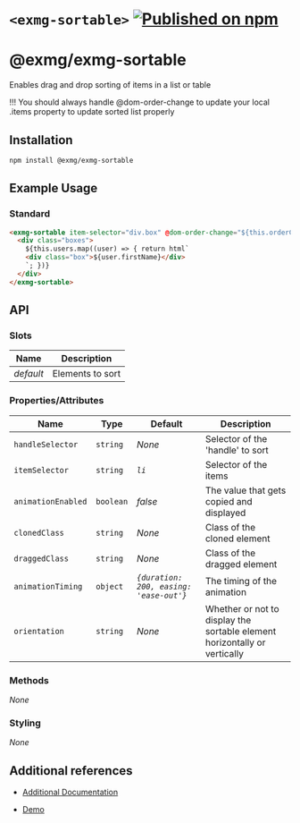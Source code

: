 # `<exmg-sortable>` [![Published on npm](https://img.shields.io/npm/v/@exmg/exmg-sortable.svg)](https://www.npmjs.com/package/@exmg/exmg-sortable)

# @exmg/exmg-sortable

Enables drag and drop sorting of items in a list or table

!!! You should always handle @dom-order-change to update your local .items property to update sorted list properly

## Installation

```sh
npm install @exmg/exmg-sortable
```

## Example Usage

### Standard

```html
<exmg-sortable item-selector="div.box" @dom-order-change="${this.orderChange}">
  <div class="boxes">
    ${this.users.map((user) => { return html`
    <div class="box">${user.firstName}</div>
    `; })}
  </div>
</exmg-sortable>
```

## API

### Slots

| Name      | Description      |
| --------- | ---------------- |
| _default_ | Elements to sort |

### Properties/Attributes

| Name               | Type      | Default                                 | Description                                                               |
| ------------------ | --------- | --------------------------------------- | ------------------------------------------------------------------------- |
| `handleSelector`   | `string`  | _None_                                  | Selector of the 'handle' to sort                                          |
| `itemSelector`     | `string`  | _`li`_                                  | Selector of the items                                                     |
| `animationEnabled` | `boolean` | _false_                                 | The value that gets copied and displayed                                  |
| `clonedClass`      | `string`  | _None_                                  | Class of the cloned element                                               |
| `draggedClass`     | `string`  | _None_                                  | Class of the dragged element                                              |
| `animationTiming`  | `object`  | _`{duration: 200, easing: 'ease-out'}`_ | The timing of the animation                                               |
| `orientation`      | `string`  | _None_                                  | Whether or not to display the sortable element horizontally or vertically |

### Methods

_None_

### Styling

_None_

## Additional references

- [Additional Documentation](https://exmg.github.io/exmachina-web-components/ExmgSortable.html)

- [Demo](https://exmg.github.io/exmachina-web-components/demo/?el=exmg-sortable)

